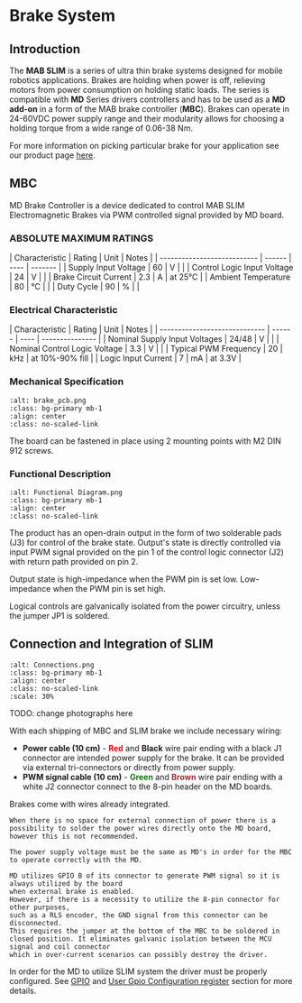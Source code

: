 # Brake System

## Introduction

The **MAB SLIM** is a series of ultra thin brake systems designed for mobile robotics applications.
Brakes are holding when power is off, relieving motors from power consumption on holding static
loads. The series is compatible with **MD** Series drivers controllers and has to be used as a **MD
add-on** in a form of the MAB brake controller (**MBC**). Brakes can operate in 24-60VDC power
supply range and their modularity allows for choosing a holding torque from a wide range of 0.06-38
Nm.

For more information on picking particular brake for your application see our product page
[here](https://www.mabrobotics.pl/product-page/mab-slim-electromagnetic-brake).

## MBC

MD Brake Controller is a device dedicated to control MAB SLIM Electromagnetic Brakes via PWM
controlled signal provided by MD board.

### ABSOLUTE MAXIMUM RATINGS

| Characteristic | Rating | Unit | Notes | | --------------------------- | ------ | ---- | ------- |
| Supply Input Voltage | 60 | V | | | Control Logic Input Voltage | 24 | V | | | Brake Circuit
Current | 2.3 | A | at 25°C | | Ambient Temperature | 80 | °C | | | Duty Cycle | 90 | % | |

### Electrical Characteristic

| Characteristic | Rating | Unit | Notes | | ----------------------------- | ------ | ---- |
--------------- | | Nominal Supply Input Voltages | 24/48 | V | | | Nominal Control Logic Voltage |
3.3 | V | | | Typical PWM Frequency | 20 | kHz | at 10%-90% fill | | Logic Input Current | 7 | mA |
at 3.3V |

<div style="page-break-after: always;"></div>

### Mechanical Specification

```{figure} images/brake_pcb.png
:alt: brake_pcb.png
:class: bg-primary mb-1
:align: center
:class: no-scaled-link
```

The board can be fastened in place using 2 mounting points with M2 DIN 912 screws.

<div style="page-break-after: always;"></div>

### Functional Description

```{figure} images/functional_diagram.png
:alt: Functional Diagram.png
:class: bg-primary mb-1
:align: center
:class: no-scaled-link
```

The product has an open-drain output in the form of two solderable pads (J3) for control of the
brake state. Output's state is directly controlled via input PWM signal provided on the pin 1 of the
control logic connector (J2) with return path provided on pin 2.

Output state is high-impedance when the PWM pin is set low. Low-impedance when the PWM pin is set
high.

Logical controls are galvanically isolated from the power circuitry, unless the jumper JP1 is
soldered.

## Connection and Integration of SLIM

```{figure} images/MBC_connected.png
:alt: Connections.png
:class: bg-primary mb-1
:align: center
:class: no-scaled-link
:scale: 30%
```

TODO: change photographs here

With each shipping of MBC and SLIM brake we include necessary wiring:

- **Power cable (10 cm)** - <span style='color: red'>**Red**</span> and **Black** wire pair ending
  with a black J1 connector are intended power supply for the brake. It can be provided via external
  tri-connectors or directly from power supply.
- **PWM signal cable (10 cm)** - <span style='color: green'>**Green**</span> and
  <span style='color: brown'>**Brown**</span> wire pair ending with a white J2 connector connect to
  the 8-pin header on the MD boards.

Brakes come with wires already integrated.

```{note}
When there is no space for external connection of power there is a possibility to solder the power wires directly onto the MD board, however this is not recommended. 
```

```{important}
The power supply voltage must be the same as MD's in order for the MBC to operate correctly with the MD.
```

```{note}
MD utilizes GPIO B of its connector to generate PWM signal so it is always utilized by the board 
when external brake is enabled.
However, if there is a necessity to utilize the 8-pin connector for other purposes, 
such as a RLS encoder, the GND signal from this connector can be disconnected.
This requires the jumper at the bottom of the MBC to be soldered in closed position. It eliminates galvanic isolation between the MCU signal and coil connector
which in over-current scenarios can possibly destroy the driver.
```

In order for the MD to utilize SLIM system the driver must be properly configured. See [GPIO](GPIO)
and [User Gpio Configuration register](registers) section for more details.
